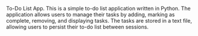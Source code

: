 To-Do List App.
This is a simple to-do list application written in Python. The application allows users to manage their tasks by adding, marking as complete, removing, and displaying tasks. The tasks are stored in a text file, allowing users to persist their to-do list between sessions.
